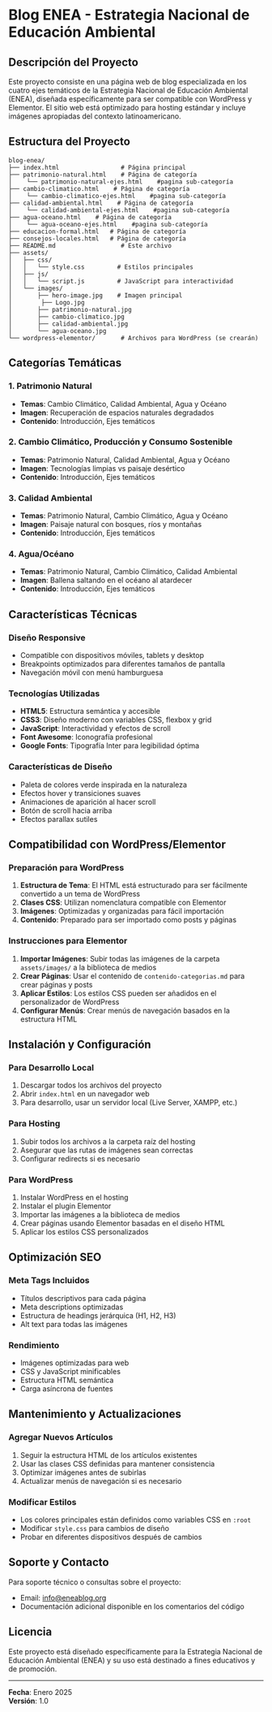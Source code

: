 # Blog ENEA - Estrategia Nacional de Educación Ambiental

## Descripción del Proyecto

Este proyecto consiste en una página web de blog especializada en los cuatro ejes temáticos de la Estrategia Nacional de Educación Ambiental (ENEA), diseñada específicamente para ser compatible con WordPress y Elementor. El sitio web está optimizado para hosting estándar y incluye imágenes apropiadas del contexto latinoamericano.

## Estructura del Proyecto

```
blog-enea/
├── index.html                 # Página principal
├── patrimonio-natural.html    # Página de categoría 
│    └── patrimonio-natural-ejes.html    #pagina sub-categoría
├── cambio-climatico.html    # Página de categoría 
│    └── cambio-climatico-ejes.html    #pagina sub-categoría
├── calidad-ambiental.html    # Página de categoría 
│    └── calidad-ambiental-ejes.html    #pagina sub-categoría
├── agua-oceano.html    # Página de categoría 
│    └── agua-oceano-ejes.html    #pagina sub-categoría
├── educacion-formal.html   # Página de categoría
├── consejos-locales.html   # Página de categoría
├── README.md                  # Este archivo
├── assets/
│   ├── css/
│   │   └── style.css         # Estilos principales
│   ├── js/
│   │   └── script.js         # JavaScript para interactividad
│   └── images/
│       ├── hero-image.jpg    # Imagen principal
│        ├── Logo.jpg
│       ├── patrimonio-natural.jpg
│       ├── cambio-climatico.jpg
│       ├── calidad-ambiental.jpg
│       └── agua-oceano.jpg
└── wordpress-elementor/       # Archivos para WordPress (se crearán)
```

## Categorías Temáticas

### 1. Patrimonio Natural
- **Temas**: Cambio Climático, Calidad Ambiental, Agua y Océano
- **Imagen**: Recuperación de espacios naturales degradados
- **Contenido**: Introducción, Ejes temáticos 

### 2. Cambio Climático, Producción y Consumo Sostenible
- **Temas**: Patrimonio Natural, Calidad Ambiental, Agua y Océano
- **Imagen**: Tecnologías limpias vs paisaje desértico
- **Contenido**: Introducción, Ejes temáticos

### 3. Calidad Ambiental
- **Temas**: Patrimonio Natural, Cambio Climático, Agua y Océano
- **Imagen**: Paisaje natural con bosques, ríos y montañas
- **Contenido**: Introducción, Ejes temáticos

### 4. Agua/Océano
- **Temas**: Patrimonio Natural, Cambio Climático, Calidad Ambiental
- **Imagen**: Ballena saltando en el océano al atardecer
- **Contenido**: Introducción, Ejes temáticos

## Características Técnicas

### Diseño Responsive
- Compatible con dispositivos móviles, tablets y desktop
- Breakpoints optimizados para diferentes tamaños de pantalla
- Navegación móvil con menú hamburguesa

### Tecnologías Utilizadas
- **HTML5**: Estructura semántica y accesible
- **CSS3**: Diseño moderno con variables CSS, flexbox y grid
- **JavaScript**: Interactividad y efectos de scroll
- **Font Awesome**: Iconografía profesional
- **Google Fonts**: Tipografía Inter para legibilidad óptima

### Características de Diseño
- Paleta de colores verde inspirada en la naturaleza
- Efectos hover y transiciones suaves
- Animaciones de aparición al hacer scroll
- Botón de scroll hacia arriba
- Efectos parallax sutiles

## Compatibilidad con WordPress/Elementor

### Preparación para WordPress
1. **Estructura de Tema**: El HTML está estructurado para ser fácilmente convertido a un tema de WordPress
2. **Clases CSS**: Utilizan nomenclatura compatible con Elementor
3. **Imágenes**: Optimizadas y organizadas para fácil importación
4. **Contenido**: Preparado para ser importado como posts y páginas

### Instrucciones para Elementor
1. **Importar Imágenes**: Subir todas las imágenes de la carpeta `assets/images/` a la biblioteca de medios
2. **Crear Páginas**: Usar el contenido de `contenido-categorias.md` para crear páginas y posts
3. **Aplicar Estilos**: Los estilos CSS pueden ser añadidos en el personalizador de WordPress
4. **Configurar Menús**: Crear menús de navegación basados en la estructura HTML

## Instalación y Configuración

### Para Desarrollo Local
1. Descargar todos los archivos del proyecto
2. Abrir `index.html` en un navegador web
3. Para desarrollo, usar un servidor local (Live Server, XAMPP, etc.)

### Para Hosting
1. Subir todos los archivos a la carpeta raíz del hosting
2. Asegurar que las rutas de imágenes sean correctas
3. Configurar redirects si es necesario

### Para WordPress
1. Instalar WordPress en el hosting
2. Instalar el plugin Elementor
3. Importar las imágenes a la biblioteca de medios
4. Crear páginas usando Elementor basadas en el diseño HTML
5. Aplicar los estilos CSS personalizados

## Optimización SEO

### Meta Tags Incluidos
- Títulos descriptivos para cada página
- Meta descriptions optimizadas
- Estructura de headings jerárquica (H1, H2, H3)
- Alt text para todas las imágenes

### Rendimiento
- Imágenes optimizadas para web
- CSS y JavaScript minificables
- Estructura HTML semántica
- Carga asíncrona de fuentes

## Mantenimiento y Actualizaciones

### Agregar Nuevos Artículos
1. Seguir la estructura HTML de los artículos existentes
2. Usar las clases CSS definidas para mantener consistencia
3. Optimizar imágenes antes de subirlas
4. Actualizar menús de navegación si es necesario

### Modificar Estilos
- Los colores principales están definidos como variables CSS en `:root`
- Modificar `style.css` para cambios de diseño
- Probar en diferentes dispositivos después de cambios

## Soporte y Contacto

Para soporte técnico o consultas sobre el proyecto:
- Email: info@eneablog.org
- Documentación adicional disponible en los comentarios del código

## Licencia

Este proyecto está diseñado específicamente para la Estrategia Nacional de Educación Ambiental (ENEA) y su uso está destinado a fines educativos y de promoción.

---

  
**Fecha**: Enero 2025  
**Versión**: 1.0

